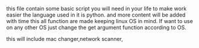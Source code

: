 this file contain some basic script you  will need in your life to make work easier 
the language used in it is python. and more content will be added with time
this all function are made keeping linux OS in mind. If want to use on any other OS just change the get argument function according to OS.

this will include mac changer,network scanner,
